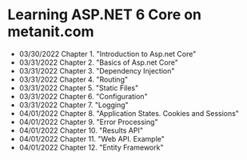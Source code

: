 # Learning ASP.NET 6 Core on metanit.com
<p>
  <ul>
    <li>03/30/2022 Chapter 1. "Introduction to Asp.net Core"</li>
    <li>03/31/2022 Chapter 2. "Basics of Asp.net Core"</li>
    <li>03/31/2022 Chapter 3. "Dependency Injection"</li>
    <li>03/31/2022 Chapter 4. "Routing"</li>
    <li>03/31/2022 Chapter 5. "Static Files"</li>
    <li>03/31/2022 Chapter 6. "Configuration"</li>
    <li>03/31/2022 Chapter 7. "Logging"</li>
    <li>04/01/2022 Chapter 8. "Application States. Cookies and Sessions"</li>
    <li>04/01/2022 Chapter 9. "Error Processing"</li>
    <li>04/01/2022 Chapter 10. "Results API"</li>
    <li>04/01/2022 Chapter 11. "Web API. Example"</li>
    <li>04/01/2022 Chapter 12. "Entity Framework"</li>
  </ul>
</p>
